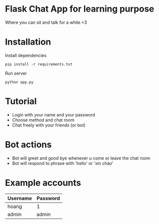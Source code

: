 # Flask Chat App for learning purpose
Where you can sit and talk for a while <3
# Installation
Install dependencies
```
pip install -r requirements.txt
```
Run server
```
python app.py
```
# Tutorial
- Login with your name and your password
- Choose method and chat room
- Chat freely with your friends (or bot)
# Bot actions
- Bot will greet and good bye whenever u come or leave the chat room
- Bot will respond to phrase with 'hello' or 'xin chào'
# Example accounts
Username | Password
---------|----------
hoang | 1
admin | admin
